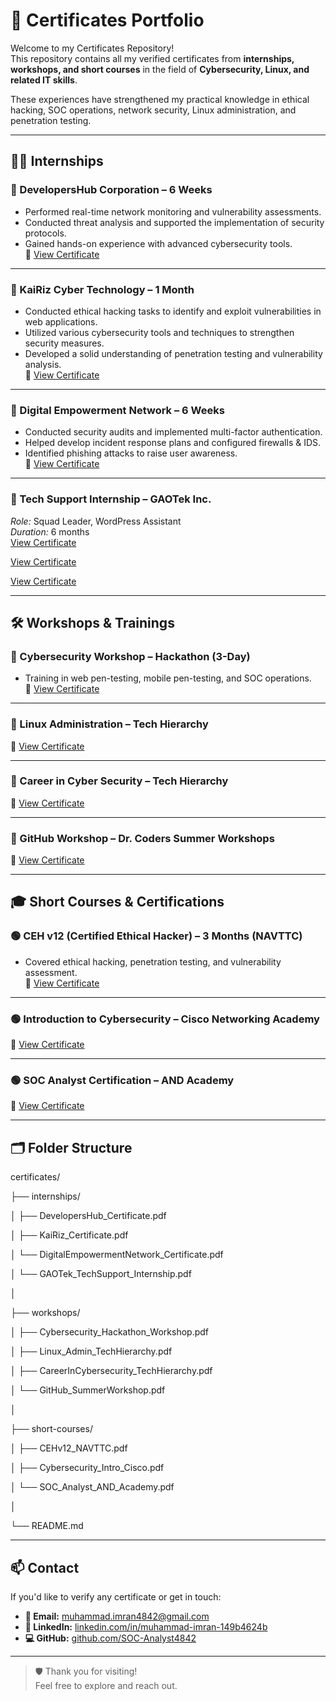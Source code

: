# 📜 Certificates Portfolio

Welcome to my Certificates Repository!  
This repository contains all my verified certificates from **internships, workshops, and short courses** in the field of **Cybersecurity, Linux, and related IT skills**.

These experiences have strengthened my practical knowledge in ethical hacking, SOC operations, network security, Linux administration, and penetration testing.

---

## 🧑‍💻 Internships

### 🔹 DevelopersHub Corporation – 6 Weeks
- Performed real-time network monitoring and vulnerability assessments.
- Conducted threat analysis and supported the implementation of security protocols.
- Gained hands-on experience with advanced cybersecurity tools.  
📄 [View Certificate](./internships/DevelopersHub_Certificate.pdf)

---

### 🔹 KaiRiz Cyber Technology – 1 Month
- Conducted ethical hacking tasks to identify and exploit vulnerabilities in web applications.
- Utilized various cybersecurity tools and techniques to strengthen security measures.
- Developed a solid understanding of penetration testing and vulnerability analysis.  
📄 [View Certificate](./internships/KaiRiz_Certificate.png)

---

### 🔹 Digital Empowerment Network – 6 Weeks
- Conducted security audits and implemented multi-factor authentication.
- Helped develop incident response plans and configured firewalls & IDS.
- Identified phishing attacks to raise user awareness.  
📄 [View Certificate](./internships/DigitalEmpowermentNetwork_Certificate.pdf)

---

### 🔹 Tech Support Internship – GAOTek Inc.
  *Role:* Squad Leader, WordPress Assistant  
  *Duration:* 6 months  
[View Certificate](./internships/GAOTek_TechSupport_Internship1.pdf)

[View Certificate](./internships/GAOTek_TechSupport_Internship2.pdf)

[View Certificate](./internships/GAOTek_TechSupport_Internship3.pdf)

---

## 🛠 Workshops & Trainings

### 🔸 Cybersecurity Workshop – Hackathon (3-Day)
- Training in web pen-testing, mobile pen-testing, and SOC operations.  
📄 [View Certificate](./Workshops/Cybersecurity_Hackathon_Workshop.pdf)

---

### 🔸 Linux Administration – Tech Hierarchy  
📄 [View Certificate](./Workshops/Linux_Admin_TechHierarchy.png)

---

### 🔸 Career in Cyber Security – Tech Hierarchy  
📄 [View Certificate](./Workshops/CareerInCybersecurity_TechHierarchy.png)

---

### 🔸 GitHub Workshop – Dr. Coders Summer Workshops  
📄 [View Certificate](./Workshops/GitHub_SummerWorkshop.png)

---

## 🎓 Short Courses & Certifications

### 🟢 CEH v12 (Certified Ethical Hacker) – 3 Months (NAVTTC)
- Covered ethical hacking, penetration testing, and vulnerability assessment.  
📄 [View Certificate](./short-courses/CEHv12_NAVTTC.pdf)

---

### 🟢 Introduction to Cybersecurity – Cisco Networking Academy  
📄 [View Certificate](./ShortCourses&Certifications/Cybersecurity_Intro_Cisco.pdf)

---

### 🟢 SOC Analyst Certification – AND Academy  
📄 [View Certificate](./short-courses/SOC_Analyst_AND_Academy.pdf)

---

## 🗂 Folder Structure

certificates/

├── internships/

│ ├── DevelopersHub_Certificate.pdf

│ ├── KaiRiz_Certificate.pdf

│ └── DigitalEmpowermentNetwork_Certificate.pdf

│ └── GAOTek_TechSupport_Internship.pdf

│

├── workshops/

│ ├── Cybersecurity_Hackathon_Workshop.pdf

│ ├── Linux_Admin_TechHierarchy.pdf

│ ├── CareerInCybersecurity_TechHierarchy.pdf

│ └── GitHub_SummerWorkshop.pdf

│

├── short-courses/

│ ├── CEHv12_NAVTTC.pdf

│ ├── Cybersecurity_Intro_Cisco.pdf

│ └── SOC_Analyst_AND_Academy.pdf

│

└── README.md


---

## 📫 Contact

If you'd like to verify any certificate or get in touch:

- **📧 Email:** [muhammad.imran4842@gmail.com](mailto:muhammad.imran4842@gmail.com)  
- **🔗 LinkedIn:** [linkedin.com/in/muhammad-imran-149b4624b](https://www.linkedin.com/in/muhammad-imran-149b4624b)  
- **💻 GitHub:** [github.com/SOC-Analyst4842](https://github.com/SOC-Analyst4842)


---

> 🛡️ Thank you for visiting!  
> Feel free to explore and reach out.
